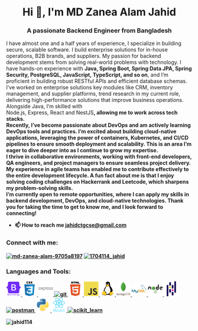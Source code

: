 <h1 align="center">Hi 👋, I'm MD Zanea Alam Jahid</h1>
<h3 align="center">A passionate Backend Engineer from Bangladesh</h3>

<p> 
I have almost one and a half years of experience, I specialize in building secure, scalable software. I build enterprise solutions for in-house operations, B2B brands, and suppliers.
My passion for backend development stems from solving real-world problems with technology. I have hands-on experience with <b>Java, Spring Boot, Spring Data JPA, Spring Security, PostgreSQL, JavaScript, TypeScript, and so on</b>, and I’m proficient in building robust RESTful APIs and efficient database schemas. I’ve worked on enterprise solutions key modules like CRM, inventory management, and supplier platforms, trend research in my current role, delivering high-performance solutions that improve business operations.<br>
Alongside Java, I’m skilled with <br>Node.js, Express, React and NestJS<b>, allowing me to work across tech stacks.<br>
Recently, I’ve become passionate about DevOps and am actively learning DevOps tools and practices. I’m excited about building cloud-native applications, leveraging the power of containers, Kubernetes, and CI/CD pipelines to ensure smooth deployment and scalability. This is an area I’m eager to dive deeper into as I continue to grow my expertise.<br>
I thrive in collaborative environments, working with front-end developers, QA engineers, and project managers to ensure seamless project delivery. My experience in agile teams has enabled me to contribute effectively to the entire development lifecycle.
A fun fact about me is that I enjoy solving coding challenges on Hackerrank and Leetcode, which sharpens my problem-solving skills.<br>
I’m currently open to remote opportunities, where I can apply my skills in backend development, DevOps, and cloud-native technologies. Thank you for taking the time to get to know me, and I look forward to connecting!</p>
<!-- - 🔭 I’m currently working on [a tours and travel web app development project](https://github.com/jahid114/letsgoTourApi) -->

- 📫 How to reach me **jahidctgcse@gmail.com**

<h3 align="left">Connect with me:</h3>
<p align="left">
<a href="https://linkedin.com/in/md-zanea-alam-9705a8197" target="blank"><img align="center" src="https://raw.githubusercontent.com/rahuldkjain/github-profile-readme-generator/master/src/images/icons/Social/linked-in-alt.svg" alt="md-zanea-alam-9705a8197" height="30" width="40" /></a>
<a href="https://www.hackerrank.com/1704114_jahid" target="blank"><img align="center" src="https://raw.githubusercontent.com/rahuldkjain/github-profile-readme-generator/master/src/images/icons/Social/hackerrank.svg" alt="1704114_jahid" height="30" width="40" /></a>
</p>

<h3 align="left">Languages and Tools:</h3>
<p align="left"> <a href="https://getbootstrap.com" target="_blank" rel="noreferrer"> <img src="https://raw.githubusercontent.com/devicons/devicon/master/icons/bootstrap/bootstrap-plain-wordmark.svg" alt="bootstrap" width="40" height="40"/> </a> <a href="https://www.w3schools.com/css/" target="_blank" rel="noreferrer"> <img src="https://raw.githubusercontent.com/devicons/devicon/master/icons/css3/css3-original-wordmark.svg" alt="css3" width="40" height="40"/> </a> <a href="https://expressjs.com" target="_blank" rel="noreferrer"> <img src="https://raw.githubusercontent.com/devicons/devicon/master/icons/express/express-original-wordmark.svg" alt="express" width="40" height="40"/> </a> <a href="https://git-scm.com/" target="_blank" rel="noreferrer"> <img src="https://www.vectorlogo.zone/logos/git-scm/git-scm-icon.svg" alt="git" width="40" height="40"/> </a> <a href="https://www.w3.org/html/" target="_blank" rel="noreferrer"> <img src="https://raw.githubusercontent.com/devicons/devicon/master/icons/html5/html5-original-wordmark.svg" alt="html5" width="40" height="40"/> </a> <a href="https://developer.mozilla.org/en-US/docs/Web/JavaScript" target="_blank" rel="noreferrer"> <img src="https://raw.githubusercontent.com/devicons/devicon/master/icons/javascript/javascript-original.svg" alt="javascript" width="40" height="40"/> </a> <a href="https://www.linux.org/" target="_blank" rel="noreferrer"> <img src="https://raw.githubusercontent.com/devicons/devicon/master/icons/linux/linux-original.svg" alt="linux" width="40" height="40"/> </a> <a href="https://www.mongodb.com/" target="_blank" rel="noreferrer"> <img src="https://raw.githubusercontent.com/devicons/devicon/master/icons/mongodb/mongodb-original-wordmark.svg" alt="mongodb" width="40" height="40"/> </a> <a href="https://www.mysql.com/" target="_blank" rel="noreferrer"> <img src="https://raw.githubusercontent.com/devicons/devicon/master/icons/mysql/mysql-original-wordmark.svg" alt="mysql" width="40" height="40"/> </a> <a href="https://nodejs.org" target="_blank" rel="noreferrer"> <img src="https://raw.githubusercontent.com/devicons/devicon/master/icons/nodejs/nodejs-original-wordmark.svg" alt="nodejs" width="40" height="40"/> </a> <a href="https://pandas.pydata.org/" target="_blank" rel="noreferrer"> <img src="https://raw.githubusercontent.com/devicons/devicon/2ae2a900d2f041da66e950e4d48052658d850630/icons/pandas/pandas-original.svg" alt="pandas" width="40" height="40"/> </a> <a href="https://postman.com" target="_blank" rel="noreferrer"> <img src="https://www.vectorlogo.zone/logos/getpostman/getpostman-icon.svg" alt="postman" width="40" height="40"/> </a> <a href="https://www.python.org" target="_blank" rel="noreferrer"> <img src="https://raw.githubusercontent.com/devicons/devicon/master/icons/python/python-original.svg" alt="python" width="40" height="40"/> </a> <a href="https://reactjs.org/" target="_blank" rel="noreferrer"> <img src="https://raw.githubusercontent.com/devicons/devicon/master/icons/react/react-original-wordmark.svg" alt="react" width="40" height="40"/> </a> <a href="https://scikit-learn.org/" target="_blank" rel="noreferrer"> <img src="https://upload.wikimedia.org/wikipedia/commons/0/05/Scikit_learn_logo_small.svg" alt="scikit_learn" width="40" height="40"/> </a> </p>

<p><img align="center" src="https://github-readme-streak-stats.herokuapp.com/?user=jahid114&" alt="jahid114" /></p>

